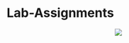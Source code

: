 # Lab-Assignments

<p align="center">
<a href="https://github.com/freeans/Lab-Assignments/commits/main"><img src="https://img.shields.io/github/last-commit/freeans/Lab-Assignments/main"></a>
</p>
